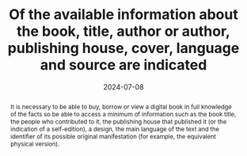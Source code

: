 ---
title: Of the available information about the book, title, author or author, publishing house, cover, language and source are indicated
abstract: It is necessary to be able to buy, borrow or view a digital book in full knowledge of the facts so be able to access a minimum of information such as the book title, the people who contributed to it, the publishing house that published it (or the indication of a self-edition), a design, the main language of the text and the identifier of its possible original manifestation (for example, the equivalent physical version).
categories:
  - Information before consultation
agrege: O0000-E085
opquast: N/A
indiceebook: "85"
description: Rule 085
before: "084"
weight: "085"
after: "086"
actif: "1"
layout: rules
date: 2024-07-08
tags:
  - Trust
  - Usability
objectif:
  - Improve book cover
  - Limit the risk of complaints
Meo:
  - Associate information to book
  - Include information on the book presentation page
Controle:
  - "Check&nbsp;: <ul><li>Presence of a title</li><li>Presence of the name of the author or author</li><li>Presence of a cover visual</li><li>Presence of a main language</li><li>Case the identifier of the original physical version</li></ul>"
epubcheck: null
ace: null
humancheck: true
ReadiumGoToolkit: null
Source:
  - "[currency symbol] SNE"
Referentiel:
  - EPUB Measured Dublin Core source, title, language, contributor, publisher in OPF file
  - ONIX TitleType 01 / TitleText
  - ONIX Contributor / PersonName
  - ONIX LanguageRole 01 / LanguageCode
  - ONIX RelatedMaterial / ProductRelationCode + ProductIdentifier / IDValue
  - Dilicom Quality Plan
steps:
  - Design
  - Editorial
  - Distribution
pertinence: 1
---